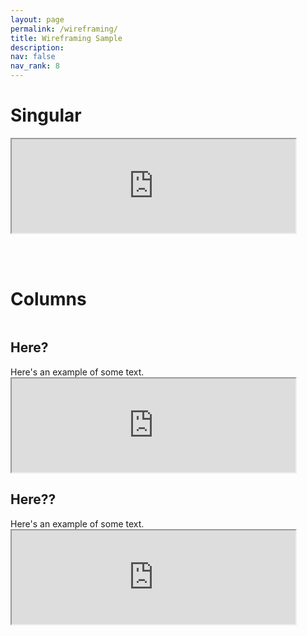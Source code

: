 ```yaml
---
layout: page
permalink: /wireframing/
title: Wireframing Sample
description:
nav: false
nav_rank: 8
---
```


# Singular

<iframe src="https://lore3581.github.io/da4a-collectionbuilder/item.html?id=da4a007" width="90%" title="Collection Builder Integration"></iframe>

<br><br>
# Columns

<div class="row">
  <div class="column">
    <h2>Here?</h2>Here's an example of some text.
    <iframe src="https://lore3581.github.io/da4a-collectionbuilder/item.html?id=da4a007" width="90%" title="Collection Builder Integration"></iframe>
  </div>
  <div class="column">
    <h2>Here??</h2>Here's an example of some text.
    <iframe src="https://lore3581.github.io/da4a-collectionbuilder/item.html?id=da4a007" width="90%" title="Collection Builder Integration"></iframe>
  </div>
</div>
